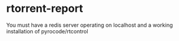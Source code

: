 # rtorrent-report
You must have a redis server operating on localhost and a working installation of pyrocode/rtcontrol

